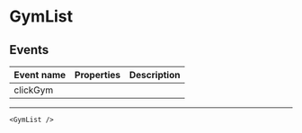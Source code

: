 # GymList

## Events

| Event name | Properties | Description |
| ---------- | ---------- | ----------- |
| clickGym   |            |

---

```vue live
<GymList />
```
